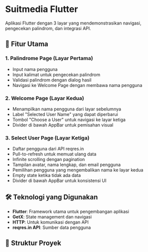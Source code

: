 # Suitmedia Flutter

Aplikasi Flutter dengan 3 layar yang mendemonstrasikan navigasi, pengecekan palindrom, dan integrasi API.

## 📱 Fitur Utama

### 1. Palindrome Page (Layar Pertama)

- Input nama pengguna
- Input kalimat untuk pengecekan palindrom
- Validasi palindrom dengan dialog hasil
- Navigasi ke Welcome Page dengan membawa nama pengguna

### 2. Welcome Page (Layar Kedua)

- Menampilkan nama pengguna dari layar sebelumnya
- Label "Selected User Name" yang dapat diperbarui
- Tombol "Choose a User" untuk navigasi ke layar ketiga
- Divider di bawah AppBar untuk pemisahan visual

### 3. Select User Page (Layar Ketiga)

- Daftar pengguna dari API reqres.in
- Pull-to-refresh untuk memuat ulang data
- Infinite scrolling dengan pagination
- Tampilan avatar, nama lengkap, dan email pengguna
- Pemilihan pengguna yang mengembalikan nama ke layar kedua
- Empty state ketika tidak ada data
- Divider di bawah AppBar untuk konsistensi UI

## 🛠️ Teknologi yang Digunakan

- **Flutter**: Framework utama untuk pengembangan aplikasi
- **GetX**: State management dan navigasi
- **HTTP**: Untuk komunikasi dengan API
- **reqres.in API**: Sumber data pengguna

## 📁 Struktur Proyek
